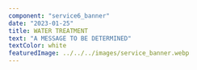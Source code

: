 ```yaml
---
component: "service6_banner"
date: "2023-01-25"
title: WATER TREATMENT
text: "A MESSAGE TO BE DETERMINED"
textColor: white
featuredImage: ../../../images/service_banner.webp
---
```

